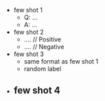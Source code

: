 - few shot 1
  - Q: ...
  - A: ...
- few shot 2
  - .... // Positive
  - .... // Negative
- few shot 3
  - same format as few shot 1
  - random label
- few shot 4
  - 
